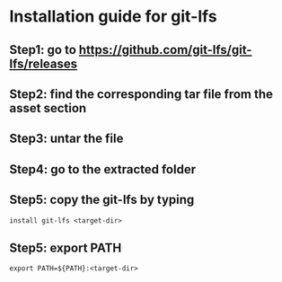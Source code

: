 # Installation guide for git-lfs

## Step1: go to https://github.com/git-lfs/git-lfs/releases

## Step2: find the corresponding tar file from the asset section

## Step3: untar the file

## Step4: go to the extracted folder

## Step5: copy the git-lfs by typing 

`install git-lfs <target-dir>`

## Step5: export PATH

`export PATH=${PATH}:<target-dir>`

